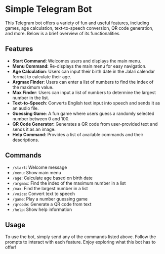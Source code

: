 # Simple Telegram Bot

This Telegram bot offers a variety of fun and useful features, including games, age calculation, text-to-speech conversion, QR code generation, and more. Below is a brief overview of its functionalities.

## Features

- **Start Command**: Welcomes users and displays the main menu.
- **Menu Command**: Re-displays the main menu for easy navigation.
- **Age Calculation**: Users can input their birth date in the Jalali calendar format to calculate their age.
- **Argmax Finder**: Users can enter a list of numbers to find the index of the maximum value.
- **Max Finder**: Users can input a list of numbers to determine the largest number in the list.
- **Text-to-Speech**: Converts English text input into speech and sends it as an audio file.
- **Guessing Game**: A fun game where users guess a randomly selected number between 0 and 100.
- **QR Code Generator**: Generates a QR code from user-provided text and sends it as an image.
- **Help Command**: Provides a list of available commands and their descriptions.

## Commands

- `/start`: Welcome message
- `/menu`: Show main menu
- `/age`: Calculate age based on birth date
- `/argmax`: Find the index of the maximum number in a list
- `/max`: Find the largest number in a list
- `/voice`: Convert text to speech
- `/game`: Play a number guessing game
- `/qrcode`: Generate a QR code from text
- `/help`: Show help information

## Usage

To use the bot, simply send any of the commands listed above. Follow the prompts to interact with each feature. Enjoy exploring what this bot has to offer!
